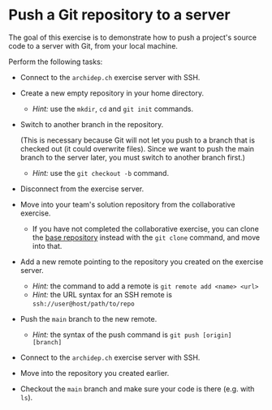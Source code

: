 # Push a Git repository to a server

<!-- START doctoc -->
<!-- END doctoc -->

The goal of this exercise is to demonstrate how to push a project's source code to a server with Git, from your local machine.

Perform the following tasks:

- Connect to the `archidep.ch` exercise server with SSH.
- Create a new empty repository in your home directory.
  - _Hint:_ use the `mkdir`, `cd` and `git init` commands.
- Switch to another branch in the repository.

  (This is necessary because Git will not let you push to a branch that is checked out (it could overwrite files).
  Since we want to push the main branch to the server later, you must switch to another branch first.)

  - _Hint:_ use the `git checkout -b` command.

- Disconnect from the exercise server.
- Move into your team's solution repository from the collaborative exercise.
  - If you have not completed the collaborative exercise, you can clone the [base repository](https://github.com/MediaComem/comem-archidep-php-todo-exercise) instead with the `git clone` command, and move into that.
- Add a new remote pointing to the repository you created on the exercise server.
  - _Hint:_ the command to add a remote is `git remote add <name> <url>`
  - _Hint:_ the URL syntax for an SSH remote is `ssh://user@host/path/to/repo`
- Push the `main` branch to the new remote.
  - _Hint:_ the syntax of the push command is `git push [origin] [branch]`
- Connect to the `archidep.ch` exercise server with SSH.
- Move into the repository you created earlier.
- Checkout the `main` branch and make sure your code is there (e.g. with `ls`).
